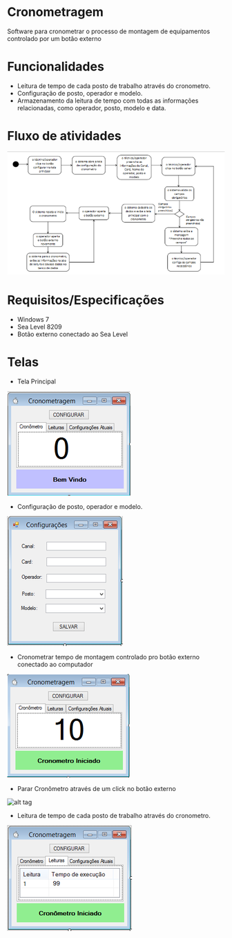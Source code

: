 # Cronometragem
Software para cronometrar o processo de montagem de equipamentos controlado por um botão externo

# Funcionalidades
- Leitura de tempo de cada posto de trabalho através do cronometro.
- Configuração de posto, operador e modelo.
- Armazenamento da leitura de tempo com todas as informações relacionadas, como operador, posto, modelo e data.

# Fluxo de atividades

![alt tag](https://github.com/taisnayara145/Cronometragem/blob/master/Imagens/Diagrama%20de%20Atividade.PNG)

# Requisitos/Especificações

- Windows 7
- Sea Level 8209
- Botão externo conectado ao Sea Level

# Telas

- Tela Principal

![alt tag](https://github.com/taisnayara145/Cronometragem/blob/master/Imagens/Tela%20principal.PNG)

- Configuração de posto, operador e modelo.

![alt tag](https://github.com/taisnayara145/Cronometragem/blob/master/Imagens/Configura%C3%A7%C3%B5es.PNG)

- Cronometrar tempo de montagem controlado pro botão externo conectado ao computador

![alt tag](https://github.com/taisnayara145/Cronometragem/blob/master/Imagens/Cronometro%20iniciado.PNG)

- Parar Cronômetro através de um click no botão externo

![alt tag](https://github.com/taisnayara145/Cronometragem/blob/master/Imagens/Bot%C3%A3o%20parar.PNG)

- Leitura de tempo de cada posto de trabalho através do cronometro.

![alt tag](https://github.com/taisnayara145/Cronometragem/blob/master/Imagens/Aba%20leitura.PNG)


